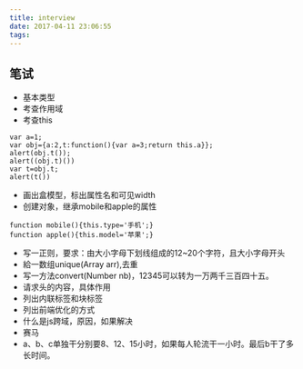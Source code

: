 ```yaml
---
title: interview
date: 2017-04-11 23:06:55
tags:
---
```

## 笔试
+ 基本类型
+ 考查作用域
+ 考查this
```
var a=1;
var obj={a:2,t:function(){var a=3;return this.a}};
alert(obj.t());
alert((obj.t)())
var t=obj.t;
alert(t())
```
+ 画出盒模型，标出属性名和可见width
+ 创建对象，继承mobile和apple的属性
```
function mobile(){this.type='手机';}
function apple(){this.model='苹果';}
```
+ 写一正则，要求：由大小字母下划线组成的12~20个字符，且大小字母开头
+ 給一数组unique(Array arr),去重
+ 写一方法convert(Number nb)，12345可以转为一万两千三百四十五。
+ 请求头的内容，具体作用
+ 列出内联标签和块标签
+ 列出前端优化的方式
+ 什么是js跨域，原因，如果解决
+ 赛马
+ a、b、c单独干分别要8、12、15小时，如果每人轮流干一小时。最后b干了多长时间。

